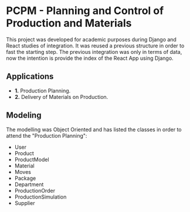 # PCPM - Planning and Control of Production and Materials

This project was developed for academic purposes during Django and React studies of integration. It was reused a previous structure in order to fast the starting step. The previous integration was only in terms of data, now the intention is provide the index of the React App using Django.


## Applications

- __1.__ Production Planning.
- __2.__ Delivery of Materials on Production.


## Modeling

The modelling was Object Oriented and has listed the classes in order to attend the "Production Planning":

- User
- Product
- ProductModel
- Material
- Moves
- Package
- Department
- ProductionOrder
- ProductionSimulation
- Supplier
